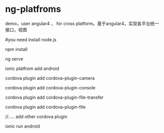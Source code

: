# ng-platfroms
demo，user angular4 ， for cross platform。基于angular4，实现各平台统一接口，视图


#you need install node.js 

npm install

ng serve 


ionic platfrom add android 


cordova plugin add cordova-plugin-camera

cordova plugin add  cordova-plugin-console 

cordova plugin add cordova-plugin-file-transfer

cordova plugin add cordova-plugin-file

//..... add other cordova plugin

ionic run android 

